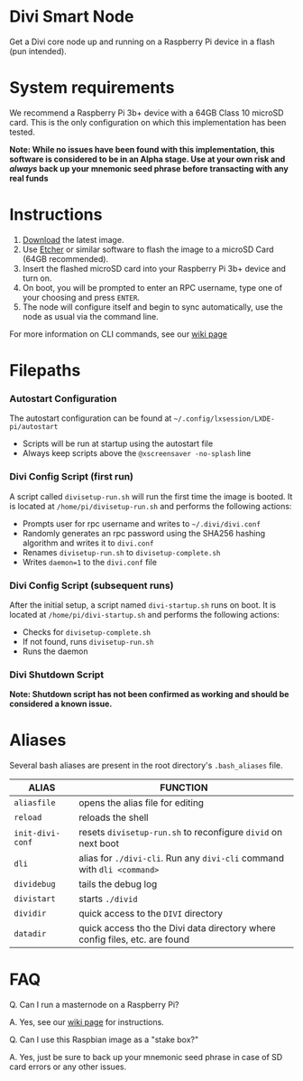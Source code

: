 # Divi Smart Node
Get a Divi core node up and running on a Raspberry Pi device in a flash (pun intended).

# System requirements
We recommend a Raspberry Pi 3b+ device with a 64GB Class 10 microSD card. This is the only configuration on which this implementation has been tested.

**Note: While no issues have been found with this implementation, this software is considered to be in an Alpha stage. Use at your own risk and *always* back up your mnemonic seed phrase before transacting with any real funds**

# Instructions
1. [Download](https://divi-smart-node.sfo2.cdn.digitaloceanspaces.com/divi-smart-node-0.0.1-alpha.img.gz) the latest image.
2. Use [Etcher](https://www.balena.io/etcher/) or similar software to flash the image to a microSD Card (64GB recommended).
3. Insert the flashed microSD card into your Raspberry Pi 3b+ device and turn on.
4. On boot, you will be prompted to enter an RPC username, type one of your choosing and press `ENTER`.
5. The node will configure itself and begin to sync automatically, use the node as usual via the command line.

For more information on CLI commands, see our [wiki page](https://wiki.diviproject.org/#divi-cli)

# Filepaths

### Autostart Configuration

The autostart configuration can be found at `~/.config/lxsession/LXDE-pi/autostart`

* Scripts will be run at startup using the autostart file
* Always keep scripts above the `@xscreensaver -no-splash` line

### Divi Config Script (first run)

A script called `divisetup-run.sh` will run the first time the image is booted. It is located at `/home/pi/divisetup-run.sh` and performs the following actions:

* Prompts user for rpc username and writes to `~/.divi/divi.conf`
* Randomly generates an rpc password using the SHA256 hashing algorithm and writes it to `divi.conf`
* Renames `divisetup-run.sh` to `divisetup-complete.sh`
* Writes `daemon=1` to the `divi.conf` file

### Divi Config Script (subsequent runs)

After the initial setup, a script named `divi-startup.sh` runs on boot. It is located at `/home/pi/divi-startup.sh` and performs the following actions:

* Checks for `divisetup-complete.sh`
* If not found, runs `divisetup-run.sh`
* Runs the daemon

### Divi Shutdown Script

**Note: Shutdown script has not been confirmed as working and should be considered a known issue.**

# Aliases

Several bash aliases are present in the root directory's `.bash_aliases` file. 

| ALIAS | FUNCTION  |
| ---   | ---       |
| `aliasfile`       | opens the alias file for editing  |
| `reload`          | reloads the shell                 |
| `init-divi-conf`  | resets `divisetup-run.sh` to reconfigure `divid` on next boot |
| `dli`             | alias for `./divi-cli`. Run any `divi-cli` command with `dli <command>` |
| `dividebug`       | tails the debug log |
| `divistart`       | starts `./divid`  |
| `dividir`         | quick access to the `DIVI` directory  |
| `datadir`         | quick access tho the Divi data directory where config files, etc. are found | 



# FAQ

Q. Can I run a masternode on a Raspberry Pi?

A. Yes, see our [wiki page](https://wiki.diviproject.org/#masternode-setup-guide) for instructions.

Q. Can I use this Raspbian image as a "stake box?"

A. Yes, just be sure to back up your mnemonic seed phrase in case of SD card errors or any other issues.
